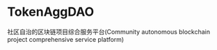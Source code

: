# TokenAggDAO
社区自治的区块链项目综合服务平台(Community autonomous blockchain project comprehensive service platform)
